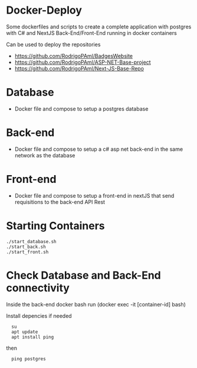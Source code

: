 # Docker-Deploy

Some dockerfiles and scripts to create a complete application with postgres with C# and NextJS Back-End/Front-End running in docker containers

Can be used to deploy the repositories 
  - https://github.com/RodrigoPAml/BadgesWebsite
  - https://github.com/RodrigoPAml/ASP-NET-Base-project
  - https://github.com/RodrigoPAml/Next-JS-Base-Repo

# Database
  - Docker file and compose to setup a postgres database

# Back-end
  - Docker file and compose to setup a c# asp net back-end in the same network as the database

# Front-end
  - Docker file and compose to setup a front-end in nextJS that send requisitions to the back-end API Rest

# Starting Containers

```
./start_database.sh
./start_back.sh
./start_front.sh
```

# Check Database and Back-End connectivity

Inside the back-end docker bash run (docker exec -it [container-id] bash)

Install depencies if needed

```
  su
  apt update
  apt install ping
```
then

```
  ping postgres
```

